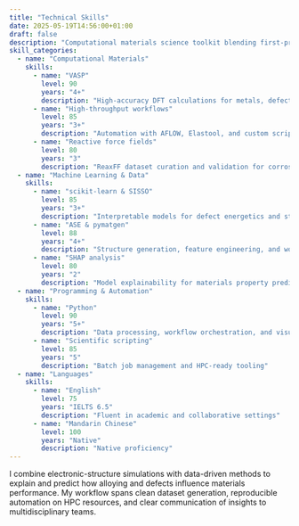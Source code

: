 ```yaml
---
title: "Technical Skills"
date: 2025-05-19T14:56:00+01:00
draft: false
description: "Computational materials science toolkit blending first-principles modeling and interpretable machine learning."
skill_categories:
  - name: "Computational Materials"
    skills:
      - name: "VASP"
        level: 90
        years: "4+"
        description: "High-accuracy DFT calculations for metals, defects, and interfaces"
      - name: "High-throughput workflows"
        level: 85
        years: "3+"
        description: "Automation with AFLOW, Elastool, and custom scripts"
      - name: "Reactive force fields"
        level: 80
        years: "3"
        description: "ReaxFF dataset curation and validation for corrosion studies"
  - name: "Machine Learning & Data"
    skills:
      - name: "scikit-learn & SISSO"
        level: 85
        years: "3+"
        description: "Interpretable models for defect energetics and stability"
      - name: "ASE & pymatgen"
        level: 88
        years: "4+"
        description: "Structure generation, feature engineering, and workflow integration"
      - name: "SHAP analysis"
        level: 80
        years: "2"
        description: "Model explainability for materials property predictions"
  - name: "Programming & Automation"
    skills:
      - name: "Python"
        level: 90
        years: "5+"
        description: "Data processing, workflow orchestration, and visualization"
      - name: "Scientific scripting"
        level: 85
        years: "5"
        description: "Batch job management and HPC-ready tooling"
  - name: "Languages"
    skills:
      - name: "English"
        level: 75
        years: "IELTS 6.5"
        description: "Fluent in academic and collaborative settings"
      - name: "Mandarin Chinese"
        level: 100
        years: "Native"
        description: "Native proficiency"
---
```


I combine electronic-structure simulations with data-driven methods to explain and predict how alloying and defects influence materials performance. My workflow spans clean dataset generation, reproducible automation on HPC resources, and clear communication of insights to multidisciplinary teams.
